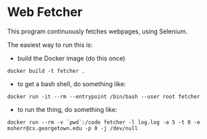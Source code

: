 # Web Fetcher

This program continuously fetches webpages, using Selenium.

The easiest way to run this is:

* build the Docker image (do this once)
```
docker build -t fetcher .
```

* to get a bash shell, do something like:
```
docker run -it --rm --entrypoint /bin/bash --user root fetcher
```

* to run the thing, do something like:
```
docker run --rm -v `pwd`:/code fetcher -l log.log -a 5 -t 0 -e msherr@cs.georgetown.edu -p 0 -j /dev/null
```

